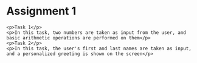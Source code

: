 <!DOCTYPE html>
<html>


<body>
    <h1>Assignment 1</h1>

    <p>Task 1</p>
    <p>In this task, two numbers are taken as input from the user, and basic arithmetic operations are performed on them</p>
    <p>Task 2</p>
    <p>In this task, the user's first and last names are taken as input, and a personalized greeting is shown on the screen</p>
</body>
</html>